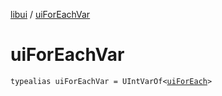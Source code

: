 [libui](index.md) / [uiForEachVar](./ui-for-each-var.md)

# uiForEachVar

`typealias uiForEachVar = UIntVarOf<`[`uiForEach`](ui-for-each.md)`>`